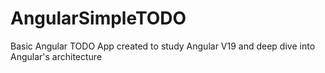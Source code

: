 # AngularSimpleTODO

Basic Angular TODO App created to study Angular V19 and deep dive into Angular's
architecture
